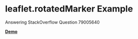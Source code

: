 # leaflet.rotatedMarker Example
Answering StackOverflow Question 79005640

[**Demo**](https://thozub.github.io/leaflet.rotatedMarker.example/)
